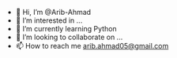 - 👋 Hi, I’m @Arib-Ahmad
- 👀 I’m interested in ...
- 🌱 I’m currently learning Python
- 💞️ I’m looking to collaborate on ...
- 📫 How to reach me arib.ahmad05@gmail.com

<!---
Arib-Ahmad/Arib-Ahmad is a ✨ special ✨ repository because its `README.md` (this file) appears on your GitHub profile.
You can click the Preview link to take a look at your changes.
--->
